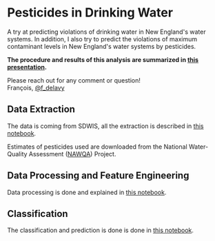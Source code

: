 # Pesticides in Drinking Water

A try at predicting violations of drinking water in New England's water systems. In addition, I also try to predict the violations of maximum contaminant levels in New England's water systems by pesticides.  

**The procedure and results of this analysis are summarized in [this presentation](https://docs.google.com/presentation/d/1_BFCSApEwgKDsnK_6E4I5ZDO8wfYpLv-QmWbZlTdxt4/edit?usp=sharing).**

Please reach out for any comment or question!  
François, [@f_delavy](https://twitter.com/f_delavy)


## Data Extraction

The data is coming from SDWIS, all the extraction is described in [this notebook](https://github.com/de-la-viz/pesticides_in_drinking_water/blob/master/code/Data_Extraction.ipynb).

Estimates of pesticides used are downloaded from the National Water-Quality Assessment ([NAWQA](https://water.usgs.gov/nawqa/pnsp/usage/maps/county-level/)) Project.

## Data Processing and Feature Engineering

Data processing is done and explained in [this notebook](https://github.com/de-la-viz/pesticides_in_drinking_water/blob/master/code/Data_Processing_and_Feature_Engineering.ipynb).

## Classification

The classification and prediction is done is done in [this notebook](https://github.com/de-la-viz/pesticides_in_drinking_water/blob/master/code/Classification.ipynb).

